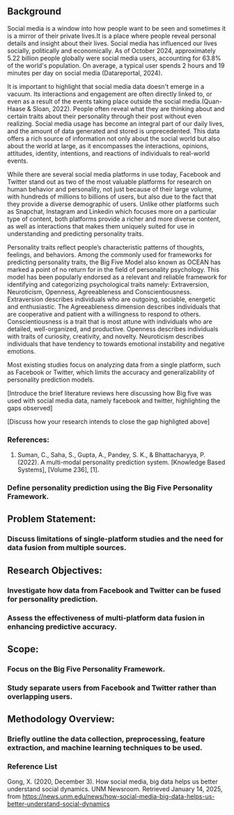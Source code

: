 

## Background
Social media is a window into how people want to be seen and sometimes it is a mirror of their private lives.It is a place where people reveal personal details and insight about their lives. Social media has influenced our lives socially, politically and economically. As of October 2024, approximately 5.22 billion people globally were social media users, accounting for 63.8% of the world's population. On average, a typical user spends 2 hours and 19 minutes per day on social media (Datareportal, 2024). 

It is important to highlight that social media data doesn't emerge in a vacuum. Its interactions and engagement are often directly linked to, or even as a result of the events taking place outside the social media.(Quan-Haase & Sloan, 2022). People often reveal what they are thinking about and certain traits about their personality through their post without even realizing. Social media usage has become an integral part of our daily lives, and the amount of data generated and stored is unprecedented. This data offers a rich source of information not only about the social world but also about the world at large, as it encompasses the interactions, opinions, attitudes, identity, intentions, and reactions of individuals to real-world events. 

While there are several social media platforms in use today, Facebook and Twitter stand out as two of the most valuable platforms for research on human behavior and personality, not just because of their large volume, with hundreds of millions to billions of users, but also due to the fact that they provide a diverse demographic of users. Unlike other platforms such as Snapchat, Instagram and Linkedin which focuses more on a particular type of content, both platforms provide a richer and more diverse content, as well as interactions that makes them uniquely suited for use in understanding and predicting personality traits.

Personality traits reflect people’s characteristic patterns of thoughts, feelings, and behaviors. Among the commonly used for frameworks for predicting personality traits, the Big Five Model also known as OCEAN has marked a point of no return for in the field of personality psychology. This model has been popularly endorsed as a relevant and reliable framework for identifying and categorizing psychological traits namely: Extraversion, Neuroticism, Openness, Agreeableness and Conscientiousness. Extraversion describes individuals who are outgoing, sociable, energetic and enthusiastic. The Agreeableness dimension describes individuals that are cooperative and patient with a willingness to respond to others. Conscientiousness is a trait that is most attune with individuals who are detailed, well-organized, and productive.  Openness describes individuals with traits of curiosity, creativity, and novelty. Neuroticism describes individuals that have tendency to towards emotional instability and negative emotions.

Most existing studies focus on analyzing data from a single platform, such as Facebook or Twitter, which limits the accuracy and generalizability of personality prediction models. 

[Introduce the brief literature reviews here discussing how Big five was used with social media data, namely facebook and twitter, highlighting the gaps observed]

[Discuss how your research intends to close the gap highligted above]






### References:
1. Suman, C., Saha, S., Gupta, A., Pandey, S. K., & Bhattacharyya, P. (2022). A multi-modal personality prediction system. [Knowledge Based Systems], [Volume 236], [1].



### Define personality prediction using the Big Five Personality Framework.




## Problem Statement:


### Discuss limitations of single-platform studies and the need for data fusion from multiple sources.



## Research Objectives:

### Investigate how data from Facebook and Twitter can be fused for personality prediction.

### Assess the effectiveness of multi-platform data fusion in enhancing predictive accuracy.


## Scope:

### Focus on the Big Five Personality Framework.

### Study separate users from Facebook and Twitter rather than overlapping users.


## Methodology Overview:

### Briefly outline the data collection, preprocessing, feature extraction, and machine learning techniques to be used.
 

### Reference List

Gong, X. (2020, December 3). How social media, big data helps us better understand social dynamics. UNM Newsroom. Retrieved January 14, 2025, from https://news.unm.edu/news/how-social-media-big-data-helps-us-better-understand-social-dynamics




